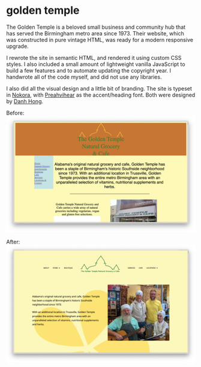 # golden temple

The Golden Temple is a beloved small business and community hub that has served the Birmingham metro area since 1973. Their website, which was constructed in pure vintage HTML, was ready for a modern responsive upgrade.

I rewrote the site in semantic HTML, and rendered it using custom CSS styles. I also included a small amount of lightweight vanilla JavaScript to build a few features and to automate updating the copyright year. I handwrote all of the code myself, and did not use any libraries.

I also did all the visual design and a little bit of branding. The site is typeset in [Nokora](https://fonts.google.com/specimen/Nokora/about?query=Danh+Hong), with [Preahvihear](https://fonts.google.com/specimen/Preahvihear/about?query=Danh+Hong) as the accent/heading font. Both were designed by [Danh Hong](https://github.com/danhhong).

Before:
![screenshot of old landing page](./img/screenshot-before.png)

After:
![screenshot of new landing page](./img/screenshot-after-real.png)
